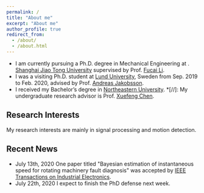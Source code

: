 ```yaml
---
permalink: /
title: "About me"
excerpt: "About me"
author_profile: true
redirect_from: 
  - /about/
  - /about.html
---
```



* I am currently pursuing a Ph.D. degree in Mechanical Engineering at . [Shanghai Jiao Tong University](https://www.sjtu.edu.cn/) supervised by Prof. [Fucai Li](http://me.sjtu.edu.cn/teacher_directory1/2280.html).
* I was a visiting Ph.D. student at [Lund University](https://www.lunduniversity.lu.se/), Sweden from Sep. 2019 to Feb. 2020, advised by Prof. [Andreas Jakobsson](http://www.maths.lu.se/staff/andreas-jakobsson/). 
* I received my Bachelor’s degree in [Northeastern University](http://www.neu.edu.cn/).
*[//]: My undergraduate research advisor is Prof. [Xuefeng Chen](https://scholar.google.com/citations?user=h47O1xYAAAAJ&hl=zh-CN). 

## Research Interests
My research interests are mainly in signal processing and motion detection. 


## Recent News
* July 13th, 2020 
One paper titled "Bayesian estimation of instantaneous speed for rotating machinery fault diagnosis" was accepted by [IEEE Transactions on Industrial Electronics](https://ieeexplore.ieee.org/xpl/RecentIssue.jsp?punumber=41).
* July 22th, 2020 
I expect to finish the PhD defense next week.
